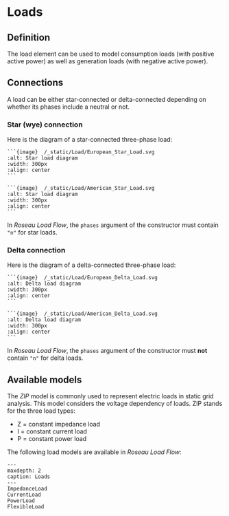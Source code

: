 # Loads

## Definition

The load element can be used to model consumption loads (with positive active power) as well as
generation loads (with negative active power).

## Connections

A load can be either star-connected or delta-connected depending on whether its phases include a
neutral or not.

### Star (wye) connection

Here is the diagram of a star-connected three-phase load:

````{tab} European standards
```{image}  /_static/Load/European_Star_Load.svg
:alt: Star load diagram
:width: 300px
:align: center
```
````

````{tab} American standards
```{image}  /_static/Load/American_Star_Load.svg
:alt: Star load diagram
:width: 300px
:align: center
```
````

In _Roseau Load Flow_, the `phases` argument of the constructor must contain `"n"` for star loads.

### Delta connection

Here is the diagram of a delta-connected three-phase load:

````{tab} European standards
```{image}  /_static/Load/European_Delta_Load.svg
:alt: Delta load diagram
:width: 300px
:align: center
```
````

````{tab} American standards
```{image}  /_static/Load/American_Delta_Load.svg
:alt: Delta load diagram
:width: 300px
:align: center
```
````

In _Roseau Load Flow_, the `phases` argument of the constructor must **not** contain `"n"` for delta
loads.

## Available models

The _ZIP_ model is commonly used to represent electric loads in static grid analysis. This model
considers the voltage dependency of loads. ZIP stands for the three load types:

- Z = constant impedance load
- I = constant current load
- P = constant power load

The following load models are available in _Roseau Load Flow_:

```{toctree}
---
maxdepth: 2
caption: Loads
---
ImpedanceLoad
CurrentLoad
PowerLoad
FlexibleLoad
```
